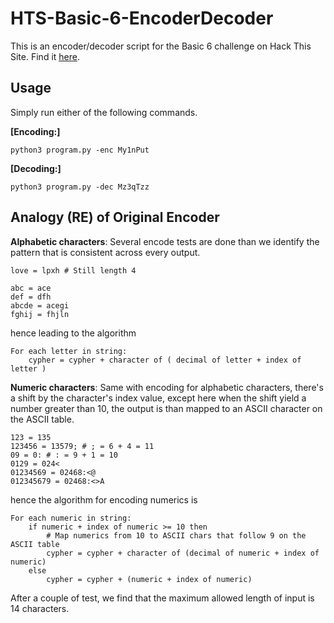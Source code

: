# HTS-Basic-6-EncoderDecoder
This is an encoder/decoder script for the Basic 6 challenge on Hack This Site. Find it [here](https://www.hackthissite.org/missions/basic/).

## Usage
Simply run either of the following commands.

**[Encoding:]**
```
python3 program.py -enc My1nPut
```
**[Decoding:]**
```
python3 program.py -dec Mz3qTzz
```

## Analogy (RE) of Original Encoder
**Alphabetic characters**: Several encode tests are done than we identify the pattern that is consistent across every output.
```
love = lpxh # Still length 4

abc = ace
def = dfh 
abcde = acegi
fghij = fhjln
```
hence leading to the algorithm
```
For each letter in string:
	cypher = cypher + character of ( decimal of letter + index of letter )
```

**Numeric characters**: Same with encoding for alphabetic characters, there's a shift by the character's index value, except here 
when the shift yield a number greater than 10, the output is than mapped to an ASCII character on the ASCII table.
```
123 = 135
123456 = 13579; # ; = 6 + 4 = 11
09 = 0: # : = 9 + 1 = 10
0129 = 024<
01234569 = 02468:<@
012345679 = 02468:<>A
```
hence the algorithm for encoding numerics is
```
For each numeric in string:
	if numeric + index of numeric >= 10 then
		# Map numerics from 10 to ASCII chars that follow 9 on the ASCII table
		cypher = cypher + character of (decimal of numeric + index of numeric)
	else
		cypher = cypher + (numeric + index of numeric)
```
After a couple of test, we find that the maximum allowed length of input is 14 characters.
